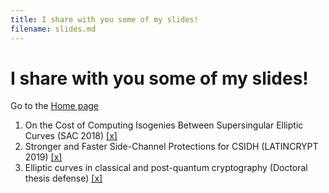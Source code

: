 ```yaml
---
title: I share with you some of my slides!
filename: slides.md
--- 
```


# I share with you some of my slides!

Go to the [Home page](index.md)

1. On the Cost of Computing Isogenies Between Supersingular Elliptic Curves (SAC 2018) [ [x] ](pdfs/SAC18.pdf)
2. Stronger and Faster Side-Channel Protections for CSIDH (LATINCRYPT 2019) [ [x] ](pdfs/LATINCRYPT19.pdf)
3. Elliptic curves in classical and post-quantum cryptography (Doctoral thesis defense) [ [x] ](pdfs/PhD-defense.pdf)

